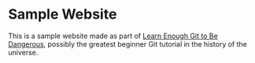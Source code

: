 # Sample Website

This is a sample website made as part of [Learn Enough Git to Be Dangerous](http://learnenough.com/git-tutorial "Learn Enough Git to be Dangerous"), possibly the greatest beginner Git tutorial in the history of the universe. 
